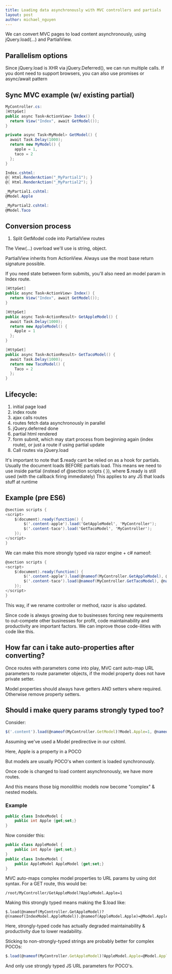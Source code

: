 ```yaml
---
title: Loading data asynchronously with MVC controllers and partials
layout: post
author: michael_nguyen
---
```


We can convert MVC pages to load content asynchronously, using jQuery.load(...) and PartialView.

## Parallelism options
Since jQuery.load is XHR via jQuery.Deferred(), we can run multiple calls.
If you dont need to support browsers, you can also use promises or async/await pattern

## Sync MVC example (w/ existing partial)
```c#
MyController.cs:
[HttpGet]
public async Task<ActionView> Index() {
  return View("Index", await GetModel());
}

private async Task<MyModel> GetModel() {
  await Task.Delay(1000);
  return new MyModel() {
    apple = 1,
    taco = 2
  };
}
```

```c#
Index.cshtml:
@{ Html.RenderAction("_MyPartial1"); }
@{ Html.RenderAction("_MyPartial2"); }
```

```c#
_MyPartial1.cshtml:
@Model.Apple
```

```c#
_MyPartial2.cshtml:
@Model.Taco
```

## Conversion process
1. Split GetModel code into PartialView routes

The View(...) overload we'll use is string, object.

PartialView inherits from ActionView. Always use the most base return signature possible.

If you need state between form submits, you'll also need an model param in Index route.

```c#
[HttpGet]
public async Task<ActionView> Index() {
  return View("Index", await GetModel());
}

[HttpGet]
public async Task<ActionResult> GetAppleModel() {
  await Task.Delay(1000);
  return new AppleModel() {
    Apple = 1
  };
}

[HttpGet]
public async Task<ActionResult> GetTacoModel() {
  await Task.Delay(1000);
  return new TacoModel() {
    Taco = 2
  };
}
```

## Lifecycle:
1. initial page load
2. index route
3. ajax calls routes
4. routes fetch data asynchronously in parallel
5. jQuery.deferred done
6. partial html rendered
7. form submit, which may start process from beginning again (index route), or just a route if using partial update
8. Call routes via jQuery.load

It's important to note that $.ready cant be relied on as a hook for partials. Usually the document loads BEFORE partials load.
This means we need to use <script></script> inside partial (instead of @section scripts { }), where $.ready is still used (with the callback firing immediately)
This applies to any JS that loads stuff at runtime

## Example (pre ES6)
```c#
@section scripts {
<script>
	$(document).ready(function() {
		$('.content-apple').load('GetAppleModel', 'MyController');
		$('.content-taco').load('GetTacoModel', 'MyController');
	});
</script>
}
```

We can make this more strongly typed via razor engine + c# nameof:

```c#
@section scripts {
<script>
	$(document).ready(function() {
		$('.content-apple').load(@nameof(MyController.GetAppleModel), @nameof(MyController));
		$('.content-taco').load(@nameof(MyController.GetTacoModel), @nameof(MyController));
	});
</script>
}
```

This way, if we rename controller or method, razor is also updated.

Since code is always growing due to businesses forcing new requirements to out-compete other businesses for profit, code maintainability and productivity are important factors. We can improve those code-ilities with code like this.

## How far can i take auto-properties after converting?

Once routes with parameters come into play, MVC cant auto-map URL parameters to route parameter objects, if the model property does not have private setter.

Model properties should always have getters AND setters where required. Otherwise remove property setters.

## Should i make query params strongly typed too?

Consider:
```javascript
$('.content').load(@nameof(MyController.GetModel)?Model.Apple=1, @nameof(MyController));
```

Assuming we've used a Model predirective in our cshtml.

Here, Apple is a property in a POCO 

But models are usually POCO's when content is loaded synchronously.

Once code is changed to load content asynchronously, we have more routes.

And this means those big monolithic models now become "complex" & nested models.

### Example
```c#
public class IndexModel {
	public int Apple {get;set;}
}
```

Now consider this:
```c#
public class AppleModel {
	public int Apple {get;set;}
}
public class IndexModel {
	public AppleModel AppleModel {get;set;}
}
```

MVC auto-maps complex model properties to URL params by using dot syntax. For a GET route, this would be:
```
/root/MyController/GetAppleModel?AppleModel.Apple=1
```

Making this strongly typed means making the $.load like:
```
$.load(@nameof(MyController.GetAppleModel)?@(nameof(IndexModel.AppleModel)).@nameof(AppleModel.Apple)=@Model.AppleModel.Apple
```

Here, strongly-typed code has actually degraded maintainability & productivity due to lower readability.

Sticking to non-strongly-typed strings are probably better for complex POCOs:
```javascript
$.load(@nameof(MyController.GetAppleModel)?AppleModel.Apple=@Model.AppleModel.Apple
```

And only use strongly typed JS URL parameters for POCO's.
